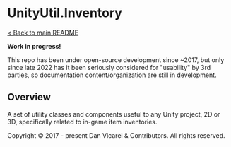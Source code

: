 # UnityUtil.Inventory

[< Back to main README](../../../../README.md)

**Work in progress!**

This repo has been under open-source development since ~2017, but only since late 2022 has it been seriously considered for "usability" by 3rd parties,
so documentation content/organization are still in development.

## Overview

A set of utility classes and components useful to any Unity project, 2D or 3D, specifically related to in-game item inventories.

Copyright © 2017 - present Dan Vicarel & Contributors. All rights reserved.
